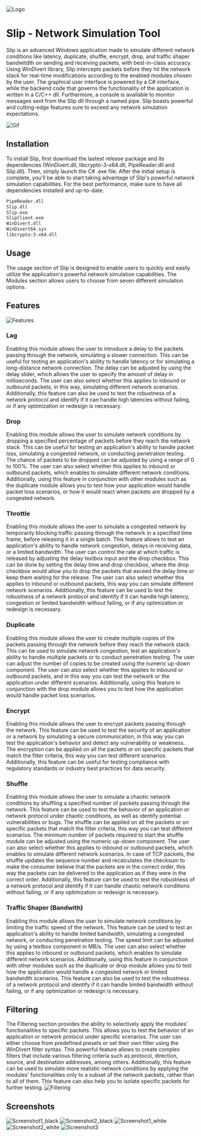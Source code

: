
![Logo](https://github.com/rmdezz/Slip---Network-Simulation-Tool/blob/master/logo_png.png)


# Slip - Network Simulation Tool

Slip is an advanced Windows application made to simulate different network conditions like latency, duplicate, shuffle, encrypt, drop, and traffic shaper bandwitdth on sending and receiving packets, with best-in-class accuracy. Using WinDivert library, Slip intercepts packets before they hit the network stack for real-time modifications according to the enabled modules chosen by the user. The graphical user interface is powered by a C# interface, while the backend code that governs the functionality of the application is written in a C/C++ dll. Furthermore, a console is available to monitor messages sent from the Slip dll through a named pipe. Slip boasts powerful and cutting-edge features sure to exceed any network simulation expectations.

![Gif](https://github.com/rmdezz/Slip---Network-Simulation-Tool/blob/master/demo.gif)



## Installation
To install Slip, first download the lastest release package and its dependencies (WinDivert.dll, libcrypto-3-x64.dll, PipeReader.dll and Slip.dll). Then, simply launch the C# .exe file. After the initial setup is complete, you'll be able to start taking advantage of Slip's powerful network simulation capabilities. For the best performance, make sure to have all dependencies installed and up-to-date.
```bash
PipeReader.dll
Slip.dll
Slip.exe
SlipClient.exe
WinDivert.dll
WinDivert64.sys
libcrypto-3-x64.dll
```
    
## Usage
The usage section of Slip is designed to enable users to quickly and easily utilize the application's powerful network simulation capabilities. The Modules section allows users to choose from seven different simulation options.

## Features
![Features](https://github.com/rmdezz/Slip---Network-Simulation-Tool/blob/master/screenshots/Screenshot%202023-01-10%20213315.jpg)
### Lag
Enabling this module allows the user to introduce a delay to the packets passing through the network, simulating a slower connection. This can be useful for testing an application's ability to handle latency or for simulating a long-distance network connection. The delay can be adjusted by using the delay slider, which allows the user to specify the amount of delay in milliseconds. The user can also select whether this applies to inbound or outbound packets, in this way, simulating different network scenarios. Additionally, this feature can also be used to test the robustness of a network protocol and identify if it can handle high latencies without failing, or if any optimization or redesign is necessary.
### Drop
Enabling this module allows the user to simulate network conditions by dropping a specified percentage of packets before they reach the network stack. This can be useful for testing an application's ability to handle packet loss, simulating a congested network, or conducting penetration testing. The chance of packets to be dropped can be adjusted by using a range of 0 to 100%. The user can also select whether this applies to inbound or outbound packets, which enables to simulate different network conditions. Additionally, using this feature in conjunction with other modules such as the duplicate module allows you to test how your application would handle packet loss scenarios, or how it would react when packets are dropped by a congested network.
### Throttle
Enabling this module allows the user to simulate a congested network by temporarily blocking traffic passing through the network in a specified time frame, before releasing it in a single batch. This feature allows to test an application's ability to handle network congestion, delays in receiving data, or a limited bandwidth. The user can control the rate at which traffic is released by adjusting the delay textbox input and the drop checkbox. This can be done by setting the delay time and drop checkbox, where the drop checkbox would allow you to drop the packets that exceed the delay time or keep them waiting for the release. The user can also select whether this applies to inbound or outbound packets, this way you can simulate different network scenarios. Additionally, this feature can be used to test the robustness of a network protocol and identify if it can handle high latency, congestion or limited bandwidth without failing, or if any optimization or redesign is necessary.
### Duplicate
Enabling this module allows the user to create multiple copies of the packets passing through the network before they reach the network stack. This can be used to simulate network congestion, test an application's ability to handle multiple packets or to conduct penetration testing. The user can adjust the number of copies to be created using the numeric up-down component. The user can also select whether this applies to inbound or outbound packets, and in this way you can test the network or the application under different scenarios. Additionally, using this feature in conjunction with the drop module allows you to test how the application would handle packet loss scenarios.
### Encrypt
Enabling this module allows the user to encrypt packets passing through the network. This feature can be used to test the security of an application or a network by simulating a secure communication, in this way you can test the application's behavior and detect any vulnerability or weakness. The encryption can be applied on all the packets or on specific packets that match the filter criteria, this way you can test different scenarios. Additionally, this feature can be useful for testing compliance with regulatory standards or industry best practices for data security.
### Shuffle
Enabling this module allows the user to simulate a chaotic network conditions by shuffling a specified number of packets passing through the network. This feature can be used to test the behavior of an application or network protocol under chaotic conditions, as well as identify potential vulnerabilities or bugs. The shuffle can be applied on all the packets or on specific packets that match the filter criteria, this way you can test different scenarios. The minimum number of packets required to start the shuffle module can be adjusted using the numeric up-down component. The user can also select whether this applies to inbound or outbound packets, which enables to simulate different network scenarios. In case of TCP packets, the shuffle updates the sequence number and recalculates the checksum to make the consumer believe that the packets are in the correct order, this way the packets can be delivered to the application as if they were in the correct order. Additionally, this feature can be used to test the robustness of a network protocol and identify if it can handle chaotic network conditions without failing, or if any optimization or redesign is necessary.
### Traffic Shaper (Bandwith)
Enabling this module allows the user to simulate network conditions by limiting the traffic speed of the network. This feature can be used to test an application's ability to handle limited bandwidth, simulating a congested network, or conducting penetration testing. The speed limit can be adjusted by using a textbox component in MB/s. The user can also select whether this applies to inbound or outbound packets, which enables to simulate different network scenarios. Additionally, using this feature in conjunction with other modules such as the duplicate or drop module allows you to test how the application would handle a congested network or limited bandwidth scenarios. This feature can also be used to test the robustness of a network protocol and identify if it can handle limited bandwidth without failing, or if any optimization or redesign is necessary.


## Filtering
The Filtering section provides the ability to selectively apply the modules' functionalities to specific packets. This allows you to test the behavior of an application or network protocol under specific scenarios. The user can either choose from predefined presets or set their own filter using the WinDivert filter syntax. This powerful feature allows to create complex filters that include various filtering criteria such as protocol, direction, source, and destination addresses, among others. Additionally, this feature can be used to simulate more realistic network conditions by applying the modules' functionalities only to a subset of the network packets, rather than to all of them. This feature can also help you to isolate specific packets for further testing.
![Filtering](https://github.com/rmdezz/Slip---Network-Simulation-Tool/blob/master/screenshots/Screenshot%202023-01-10%20213215.jpg)

## Screenshots

![Screenshot1_black](https://github.com/rmdezz/Slip---Network-Simulation-Tool/blob/master/screenshots/Screenshot%202023-01-10%20213232.jpg)
![Screenshot2_black](https://github.com/rmdezz/Slip---Network-Simulation-Tool/blob/master/screenshots/Screenshot%202023-01-10%20213245.jpg)
![Screenshot1_white](https://github.com/rmdezz/Slip---Network-Simulation-Tool/blob/master/screenshots/Screenshot%202023-01-10%20213215.jpg)
![Screenshot2_white](https://github.com/rmdezz/Slip---Network-Simulation-Tool/blob/master/screenshots/Screenshot%202023-01-10%20213315.jpg)
![Screenshot3](https://github.com/rmdezz/Slip---Network-Simulation-Tool/blob/master/screenshots/Screenshot%202023-01-10%20213141.jpg)


